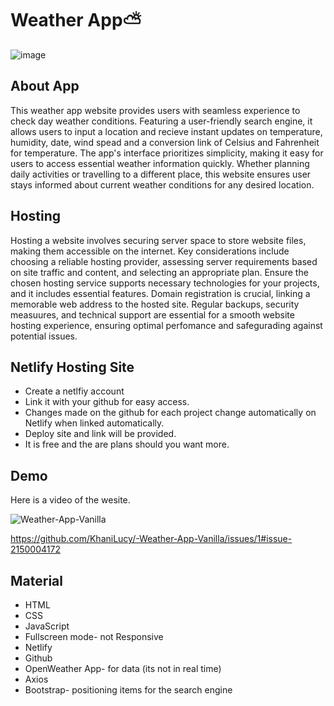 
# Weather App⛅

 ![image](https://github.com/KhaniLucy/-Weather-App-Vanilla/assets/132388392/2650d784-32b7-433a-bfff-d7c4d286a3c6)



## About App

This weather app website provides users with seamless experience to check day weather conditions. Featuring a user-friendly search engine, it allows users to input a location and recieve instant updates on temperature, humidity, date, wind spead and a conversion link of Celsius and Fahrenheit for temperature. The app's interface prioritizes simplicity, making it easy for users to access essential weather information quickly. Whether planning daily activities or travelling to a different place, this website ensures user stays informed about current weather conditions for any desired location.

## Hosting
Hosting a website involves securing server space to store website files, making them accessible on the internet. Key considerations include choosing a reliable hosting provider, assessing server requirements based on site traffic and content, and selecting an appropriate plan. Ensure the chosen hosting service supports necessary technologies for your projects, and it includes essential features. Domain registration is crucial, linking a memorable web address to the hosted site. Regular backups, security measuures, and technical support are essential for a smooth website hosting experience, ensuring optimal perfomance and safegurading against potential issues.

## Netlify Hosting Site
- Create a netlfiy account
- Link it with your github for easy access. 
- Changes made on the github for each project change automatically on Netlify when linked automatically.
- Deploy site and link will be provided.
- It is free and the are plans should you want more.


## Demo
Here is a video of the wesite.

![Weather-App-Vanilla](https://astounding-churros-b76236.netlify.app/)

https://github.com/KhaniLucy/-Weather-App-Vanilla/issues/1#issue-2150004172

## Material

- HTML
- CSS
- JavaScript
- Fullscreen mode- not Responsive
- Netlify
- Github
- OpenWeather App- for data (its not in real time)
- Axios
- Bootstrap- positioning items for the search engine
